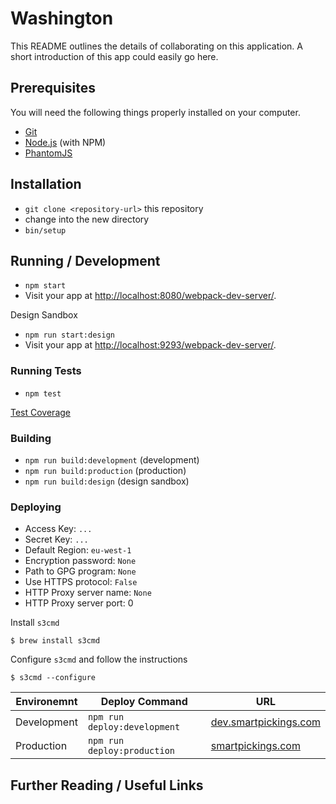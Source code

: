 # Washington

This README outlines the details of collaborating on this application.
A short introduction of this app could easily go here.

## Prerequisites

You will need the following things properly installed on your computer.

* [Git](http://git-scm.com/)
* [Node.js](http://nodejs.org/) (with NPM)
* [PhantomJS](http://phantomjs.org/)

## Installation

* `git clone <repository-url>` this repository
* change into the new directory
* `bin/setup`

## Running / Development

* `npm start`
* Visit your app at [http://localhost:8080/webpack-dev-server/](http://localhost:8080/webpack-dev-server/).

Design Sandbox

* `npm run start:design`
* Visit your app at [http://localhost:9293/webpack-dev-server/](http://localhost:9293/webpack-dev-server/).

### Running Tests

* `npm test`

[Test Coverage](./coverage/lcov-report/index.html)

### Building

* `npm run build:development` (development)
* `npm run build:production` (production)
* `npm run build:design` (design sandbox)

### Deploying

* Access Key: `...`
* Secret Key: `...`
* Default Region: `eu-west-1`
* Encryption password: `None`
* Path to GPG program: `None`
* Use HTTPS protocol: `False`
* HTTP Proxy server name: `None`
* HTTP Proxy server port: 0

Install `s3cmd`

	$ brew install s3cmd

Configure `s3cmd` and follow the instructions

	$ s3cmd --configure

|Environemnt|Deploy Command|URL|
|---|---|---|
|Development|`npm run deploy:development`|[dev.smartpickings.com](http://dev.smartpickings.com)|
|Production|`npm run deploy:production`|[smartpickings.com](http://smartpickings.com)|

## Further Reading / Useful Links
